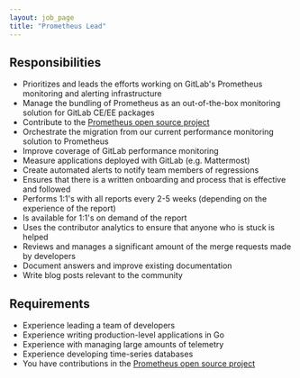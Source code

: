 ```yaml
---
layout: job_page
title: "Prometheus Lead"
---
```


## Responsibilities

* Prioritizes and leads the efforts working on GitLab's Prometheus monitoring and alerting infrastructure
* Manage the bundling of Prometheus as an out-of-the-box monitoring solution for GitLab CE/EE packages
* Contribute to the [Prometheus open source project](https://github.com/prometheus)
* Orchestrate the migration from our current performance monitoring solution to Prometheus
* Improve coverage of GitLab performance monitoring
* Measure applications deployed with GitLab (e.g. Mattermost)
* Create automated alerts to notify team members of regressions
* Ensures that there is a written onboarding and process that is effective and followed
* Performs 1:1's with all reports every 2-5 weeks (depending on the experience of the report)
* Is available for 1:1's on demand of the report
* Uses the contributor analytics to ensure that anyone who is stuck is helped
* Reviews and manages a significant amount of the merge requests made by developers
* Document answers and improve existing documentation
* Write blog posts relevant to the community

## Requirements

* Experience leading a team of developers
* Experience writing production-level applications in Go
* Experience with managing large amounts of telemetry
* Experience developing time-series databases
* You have contributions in the [Prometheus open source project](https://github.com/prometheus)

